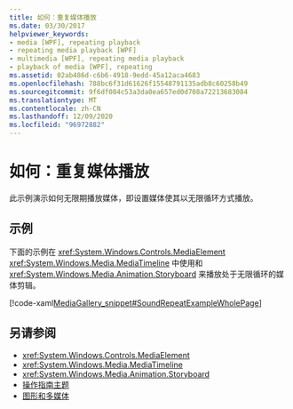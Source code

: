 ```yaml
---
title: 如何：重复媒体播放
ms.date: 03/30/2017
helpviewer_keywords:
- media [WPF], repeating playback
- repeating media playback [WPF]
- multimedia [WPF], repeating media playback
- playback of media [WPF], repeating
ms.assetid: 02ab486d-c6b6-4918-9edd-45a12aca4683
ms.openlocfilehash: 788bc6f31d61626f15548791135adb8c60258b49
ms.sourcegitcommit: 9f6df084c53a3da0ea657ed0d708a72213683084
ms.translationtype: MT
ms.contentlocale: zh-CN
ms.lasthandoff: 12/09/2020
ms.locfileid: "96972882"
---
```

# <a name="how-to-repeat-media-playback"></a>如何：重复媒体播放
此示例演示如何无限期播放媒体，即设置媒体使其以无限循环方式播放。  
  
## <a name="example"></a>示例  
 下面的示例在 <xref:System.Windows.Controls.MediaElement> <xref:System.Windows.Media.MediaTimeline> 中使用和 <xref:System.Windows.Media.Animation.Storyboard> 来播放处于无限循环的媒体剪辑。  
  
 [!code-xaml[MediaGallery_snippet#SoundRepeatExampleWholePage](~/samples/snippets/csharp/VS_Snippets_Wpf/MediaGallery_snippet/CSharp/SoundRepeatExample.xaml#soundrepeatexamplewholepage)]  
  
## <a name="see-also"></a>另请参阅

- <xref:System.Windows.Controls.MediaElement>
- <xref:System.Windows.Media.MediaTimeline>
- <xref:System.Windows.Media.Animation.Storyboard>
- [操作指南主题](audio-and-video-how-to-topics.md)
- [图形和多媒体](index.md)
